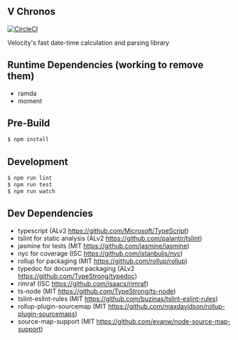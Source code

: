 
## V Chronos
[![CircleCI](https://circleci.com/gh/VelocityMobile/v-chronos.svg?style=svg)](https://circleci.com/gh/VelocityMobile/v-chronos)

Velocity's fast date-time calculation and parsing library

## Runtime Dependencies (working to remove them)
- ramda
- moment

## Pre-Build

```bash
$ npm install
```

## Development

```bash
$ npm run lint
$ npm run test
$ npm run watch
```

## Dev Dependencies
- typescript (ALv2 https://github.com/Microsoft/TypeScript)
- tslint for static analysis (ALv2 https://github.com/palantir/tslint)
- jasmine for tests (MIT https://github.com/jasmine/jasmine)
- nyc for coverage (ISC https://github.com/istanbuljs/nyc)
- rollup for packaging (MIT https://github.com/rollup/rollup)
- typedoc for document packaging (ALv2 https://github.com/TypeStrong/typedoc)
- rimraf (ISC https://github.com/isaacs/rimraf)
- ts-node (MIT https://github.com/TypeStrong/ts-node)
- tslint-eslint-rules (MIT https://github.com/buzinas/tslint-eslint-rules)
- rollup-plugin-sourcemap (MIT https://github.com/maxdavidson/rollup-plugin-sourcemaps)
- source-map-support (MIT https://github.com/evanw/node-source-map-support)

